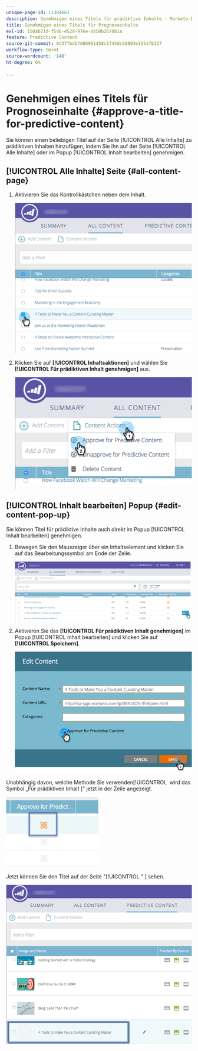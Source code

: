 ```yaml
---
unique-page-id: 11384661
description: Genehmigen eines Titels für prädiktive Inhalte - Marketo-Dokumente - Produktdokumentation
title: Genehmigen eines Titels für Prognoseinhalte
exl-id: 158ab21d-f5d6-452d-976e-8b50b2670b1a
feature: Predictive Content
source-git-commit: 0d37fbdb7d08901458c1744dc68893e155176327
workflow-type: tm+mt
source-wordcount: '148'
ht-degree: 0%

---
```


# Genehmigen eines Titels für Prognoseinhalte {#approve-a-title-for-predictive-content}

Sie können einen beliebigen Titel auf der Seite [!UICONTROL Alle Inhalte] zu prädiktiven Inhalten hinzufügen, indem Sie ihn auf der Seite [!UICONTROL Alle Inhalte] oder im Popup [!UICONTROL Inhalt bearbeiten] genehmigen.

## [!UICONTROL Alle Inhalte] Seite {#all-content-page}

1. Aktivieren Sie das Kontrollkästchen neben dem Inhalt.

   ![](assets/image2017-10-3-9-3a9-3a47.png)

1. Klicken Sie auf **[!UICONTROL Inhaltsaktionen]** und wählen Sie **[!UICONTROL Für prädiktiven Inhalt genehmigen]** aus.

   ![](assets/image2017-10-3-9-3a10-3a31.png)

## [!UICONTROL Inhalt bearbeiten] Popup {#edit-content-pop-up}

Sie können Titel für prädiktive Inhalte auch direkt im Popup [!UICONTROL Inhalt bearbeiten] genehmigen.

1. Bewegen Sie den Mauszeiger über ein Inhaltselement und klicken Sie auf das Bearbeitungssymbol am Ende der Zeile.

   ![](assets/image2017-10-3-9-3a14-3a55.png)

1. Aktivieren Sie das **[!UICONTROL Für prädiktiven Inhalt genehmigen]** im Popup [!UICONTROL Inhalt bearbeiten] und klicken Sie auf **[!UICONTROL Speichern]**.

   ![](assets/image2017-10-3-9-3a15-3a35.png)

Unabhängig davon, welche Methode Sie verwenden[!UICONTROL &#x200B; wird das Symbol „Für prädiktiven Inhalt &#x200B;]&quot; jetzt in der Zeile angezeigt.

![](assets/five.png)

Jetzt können Sie den Titel auf der Seite &quot;[!UICONTROL &quot; &#x200B;] sehen.

![](assets/image2017-10-3-9-3a16-3a45.png)
